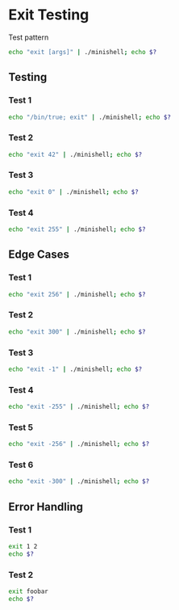 # Exit Testing

Test pattern

```bash
echo "exit [args]" | ./minishell; echo $?
```

## Testing

### Test 1

```bash
echo "/bin/true; exit" | ./minishell; echo $?
```

### Test 2

```bash
echo "exit 42" | ./minishell; echo $?
```

### Test 3

```bash
echo "exit 0" | ./minishell; echo $?
```

### Test 4

```bash
echo "exit 255" | ./minishell; echo $?
```

## Edge Cases

### Test 1

```bash
echo "exit 256" | ./minishell; echo $?
```

### Test 2

```bash
echo "exit 300" | ./minishell; echo $?
```

### Test 3

```bash
echo "exit -1" | ./minishell; echo $?
```

### Test 4

```bash
echo "exit -255" | ./minishell; echo $?
```

### Test 5

```bash
echo "exit -256" | ./minishell; echo $?
```

### Test 6

```bash
echo "exit -300" | ./minishell; echo $?
```

## Error Handling

### Test 1

```bash
exit 1 2
echo $?

```

### Test 2

```bash
exit foobar
echo $?
```
